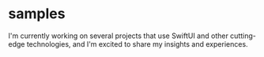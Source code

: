 # samples
I'm currently working on several projects that use SwiftUI and other cutting-edge technologies, and I'm excited to share my insights and experiences.
